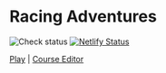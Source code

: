 Racing Adventures
=================

![Check status](https://github.com/jncraton/racing-adventures/actions/workflows/check.yml/badge.svg)
[![Netlify Status](https://api.netlify.com/api/v1/badges/3e539c3e-6548-46df-aa6f-e3f87d3c3776/deploy-status)](https://app.netlify.com/sites/racing-adventures/deploys)

[Play](https://racing-adventures.netlify.app/#c668c538c42893083208a108c67795073407b307c2478107a007c866c776c6562506c456c376c236c1460006c8759745c6252505c4157315a215c13560059844b744c6340504i404c3542214i10400142843i743c6436503c463c3332213j10340032842c752c6426512c422c34242029102b0020841c771c6616521c3318201b101c031884037407630b530c210c130c020)
 | 
[Course Editor](https://racing-adventures.netlify.app/editor#c668c538c42893083208a108c67795073407b307c2478107a007c866c776c6562506c456c376c236c1460006c8759745c6252505c4157315a215c13560059844b744c6340504i404c3542214i10400142843i743c6436503c463c3332213j10340032842c752c6426512c422c34242029102b0020841c771c6616521c3318201b101c031884037407630b530c210c130c020)
